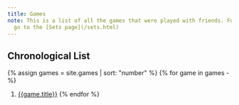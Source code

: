 ```yaml
---
title: Games
note: This is a list of all the games that were played with friends. For sets created, 
  go to the [Sets page](/sets.html)
---
```

## Chronological List
{% assign games = site.games | sort: "number" %}
{% for game in games -%}
1. [{{game.title}}]({{game.url}})
{% endfor %}
